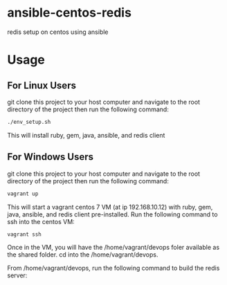 # ansible-centos-redis

redis setup on centos using ansible

# Usage

## For Linux Users 

git clone this project to your host computer and navigate to the root directory of the project then run the following command:

```bash
./env_setup.sh
```

This will install ruby, gem, java, ansible, and redis client 

## For Windows Users

git clone this project to your host computer and navigate to the root directory of the project then run the following command:

```bash
vagrant up
```

This will start a vagrant centos 7 VM (at ip 192.168.10.12) with ruby, gem, java, ansible, and redis client pre-installed. Run the following command to ssh into the centos VM:

```bash
vagrant ssh
```

Once in the VM, you will have the /home/vagrant/devops foler available as the shared folder. cd into the /home/vagrant/devops.

From /home/vagrant/devops, run the following command to build the redis server:

```bash

```

